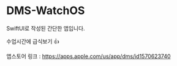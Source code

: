 # DMS-WatchOS

SwiftUI로 작성된 간단한 앱입니다.

수업시간에 급식보기 👍

앱스토어 링크 : https://apps.apple.com/us/app/dms/id1570623740